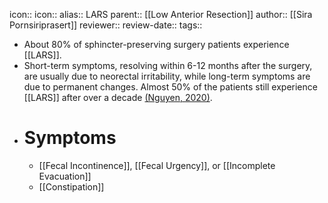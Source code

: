 icon:: 
icon::
alias:: LARS
parent:: [[Low Anterior Resection]] 
author:: [[Sira Pornsiriprasert]] 
reviewer::
review-date::
tags::

- About 80% of sphincter-preserving surgery patients experience [[LARS]].
- Short-term symptoms, resolving within 6-12 months after the surgery, are usually due to neorectal irritability, while long-term symptoms are due to permanent changes. Almost 50% of the patients still experience [[LARS]] after over a decade [(Nguyen, 2020)]([[References/nguyenLowAnteriorResection2020]]).
- # Symptoms
	- [[Fecal Incontinence]], [[Fecal Urgency]], or [[Incomplete Evacuation]]
	- [[Constipation]]
